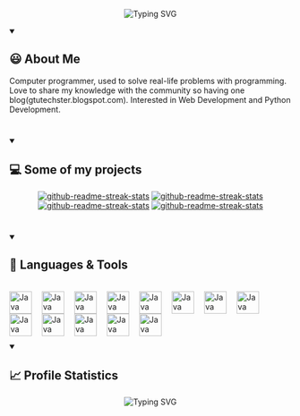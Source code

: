 <p align="center">
    <img src="https://readme-typing-svg.demolab.com?font=Source+Code+Pro&weight=900&size=32&duration=4000&pause=500&color=F0C38E&background=181b28&center=true&vCenter=true&width=900&height=200&lines=Hey%2C+I'm+Dhairya+Patel 👋;Full+Stack+Web+Developer; Machine Learning Enthusiastic" alt="Typing SVG" />
</p>

<details open> 
  <summary><h2>😃 About Me</h2></summary>
<p align="left">
Computer programmer, used to solve real-life problems with programming. Love to share my knowledge with the community so having one blog(gtutechster.blogspot.com). Interested in Web Development and Python Development.
</p>

</details>

#

<details open> 
  <summary><h2>💻 Some of my projects</h2></summary>

  <p align="center">
    <a href="https://github.com/pruthvik00911/E-Commerce-Web-Application"><img src="https://github-readme-stats.vercel.app/api/pin/?username=pruthvik00911&repo=E-Commerce-Web-Application&theme=react&bg_color=181b28&title_color=F0C38E&hide_border=true&icon_color=F8D866&show_icons=false" alt="github-readme-streak-stats"></a>   
    <a href="https://github.com/DhairyaPatel2210/video_chat"><img src="https://github-readme-stats.vercel.app/api/pin/?username=DhairyaPatel2210&repo=video_chat&theme=react&bg_color=181b28&title_color=F0C38E&hide_border=true&icon_color=F8D866&show_icons=false" alt="github-readme-streak-stats"></a>
    <a href="https://github.com/DhairyaPatel2210/Screenshot_Manager"><img src="https://github-readme-stats.vercel.app/api/pin/?username=DhairyaPatel2210&repo=Screenshot_Manager&theme=react&bg_color=181b28&title_color=F0C38E&hide_border=true&icon_color=F8D866&show_icons=false" alt="github-readme-streak-stats"></a>
    <a href="https://github.com/DhairyaPatel2210/Secure-password-checker"><img src="https://github-readme-stats.vercel.app/api/pin/?username=DhairyaPatel2210&repo=Secure-password-checker&theme=react&bg_color=181b28&title_color=F0C38E&hide_border=true&icon_color=F8D866&show_icons=false" alt="github-readme-streak-stats"></a>
    
  </p>
</details>

#

<details open> 
  <summary><h2>🔧 Languages & Tools</h2></summary>

<br>

  <img align="left" alt="Java" width="40px" style="padding-right:15px;" src="https://cdn.jsdelivr.net/gh/devicons/devicon/icons/python/python-original-wordmark.svg" />

  <img align="left" alt="Java" width="40px" style="padding-right:15px;" src="https://cdn.jsdelivr.net/gh/devicons/devicon/icons/java/java-original.svg"/>

  <img align="left" alt="Java" width="40px" style="padding-right:15px;" src="https://cdn.jsdelivr.net/gh/devicons/devicon/icons/react/react-original-wordmark.svg" />

  <img align="left" alt="Java" width="40px" style="padding-right:15px;" src="https://upload.wikimedia.org/wikipedia/commons/c/cf/Angular_full_color_logo.svg"/>

  <img align="left" alt="Java" width="40px" style="padding-right:15px;" src="https://cdn.worldvectorlogo.com/logos/typescript.svg"/>

  <img align="left" alt="Java" width="40px" style="padding-right:15px;" src="https://cdn.worldvectorlogo.com/logos/spring-3.svg"/>

  <img align="left" alt="Java" width="40px" style="padding-right:15px;" src="https://www.svgrepo.com/show/303251/mysql-logo.svg"/>

  <img align="left" alt="Java" width="40px" style="padding-right:15px;" src="https://cdn.jsdelivr.net/gh/devicons/devicon/icons/javascript/javascript-original.svg" />
  
  <img align="left" alt="Java" width="40px" style="padding-right:15px;" src="https://cdn.jsdelivr.net/gh/devicons/devicon/icons/nodejs/nodejs-original-wordmark.svg" />
    
  <img align="left" alt="Java" width="40px" style="padding-right:15px;" src="https://cdn.jsdelivr.net/gh/devicons/devicon/icons/c/c-original.svg" />
  
  <img align="left" alt="Java" width="40px" style="padding-right:15px;" src="https://cdn.jsdelivr.net/gh/devicons/devicon/icons/mongodb/mongodb-original-wordmark.svg" />

  <img align="left" alt="Java" width="40px" style="padding-right:15px;" src="https://cdn.jsdelivr.net/gh/devicons/devicon/icons/html5/html5-original-wordmark.svg" />
  
  <img align="left" alt="Java" width="40px" style="padding-right:15px;" src="https://cdn.jsdelivr.net/gh/devicons/devicon/icons/css3/css3-original-wordmark.svg" />

<br/>
<br/>
<br/>

</details>


#

<details open> 
  <summary><h2>📈 Profile Statistics</h2></summary>
<p align="center">
<img src="https://streak-stats.demolab.com?user=DhairyaPatel2210&theme=highcontrast&hide_border=true&stroke=F0C38E&fire=F0C38E&ring=F0C38E&currStreakLabel=F0C38E&background=DDDDDD00" alt="Typing SVG" />

</p>

</details>
